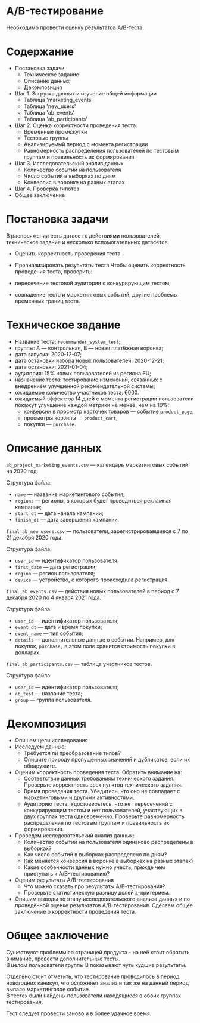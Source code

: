 # A/B-тестирование

Необходимо провести оценку результатов A/B-теста.

# Содержание

- Постановка задачи
    - Техническое задание
    - Описание данных
    - Декомпозиция
- Шаг 1. Загрузка данных и изучение общей информации
    - Таблица 'marketing_events'
    - Таблица 'new_users'
    - Таблица 'ab_events'
    - Таблица 'ab_participants'
- Шаг 2. Оценка корректности проведения теста
    - Временные промежутки
    - Тестовые группы
    - Анализируемый период с момента регистрации
    - Равномерность распределения пользователей по тестовым группам и правильность их формирования
- Шаг 3. Исследовательский анализ данных
    - Количество событий на пользователя
    - Число событий в выборках по дням
    - Конверсия в воронке на разных этапах
- Шаг 4. Проверка гипотез
- Общее заключение

# Постановка задачи

В распоряжении есть датасет с действиями пользователей, техническое задание и несколько вспомогательных датасетов.

- Оценить корректность проведения теста
- Проанализировать результаты теста
Чтобы оценить корректность проведения теста, проверить:

- пересечение тестовой аудитории с конкурирующим тестом,
- совпадение теста и маркетинговых событий, другие проблемы временных границ теста.

# Техническое задание

- Название теста: `recommender_system_test`;
- группы: А — контрольная, B — новая платёжная воронка;
- дата запуска: 2020-12-07;
- дата остановки набора новых пользователей: 2020-12-21;
- дата остановки: 2021-01-04;
- аудитория: 15% новых пользователей из региона EU;
- назначение теста: тестирование изменений, связанных с внедрением улучшенной рекомендательной системы;
- ожидаемое количество участников теста: 6000.
- ожидаемый эффект: за 14 дней с момента регистрации пользователи покажут улучшение каждой метрики не менее, чем на 10%:
    - конверсии в просмотр карточек товаров — событие `product_page`,
    - просмотры корзины — `product_cart`,
    - покупки — `purchase`.
    
# Описание данных

`ab_project_marketing_events.csv` — календарь маркетинговых событий на 2020 год.

Структура файла:

- `name` — название маркетингового события;
- `regions` — регионы, в которых будет проводиться рекламная кампания;
- `start_dt` — дата начала кампании;
- `finish_dt` — дата завершения кампании.

`final_ab_new_users.csv` — пользователи, зарегистрировавшиеся с 7 по 21 декабря 2020 года.

Структура файла:

- `user_id` — идентификатор пользователя;
- `first_date` — дата регистрации;
- `region` — регион пользователя;
- `device` — устройство, с которого происходила регистрация.

`final_ab_events.csv` — действия новых пользователей в период с 7 декабря 2020 по 4 января 2021 года.

Структура файла:

- `user_id` — идентификатор пользователя;
- `event_dt` — дата и время покупки;
- `event_name` — тип события;
- `details` — дополнительные данные о событии. Например, для покупок, `purchase,` в этом поле хранится стоимость покупки в долларах.

`final_ab_participants.csv` — таблица участников тестов.

Структура файла:

- `user_id` — идентификатор пользователя;
- `ab_test` — название теста;
- `group` — группа пользователя.

# Декомпозиция

- Опишем цели исследования
- Исследуем данные:
    - Требуется ли преобразование типов?
    - Опишите природу пропущенных значений и дубликатов, если их обнаружите.
- Оценим корректность проведения теста. Обратить внимание на:
    - Соответствие данных требованиям технического задания. Проверьте корректность всех пунктов технического задания.
    - Время проведения теста. Убедитесь, что оно не совпадает с маркетинговыми и другими активностями.
    - Аудиторию теста. Удостоверьтесь, что нет пересечений с конкурирующим тестом и нет пользователей, участвующих в двух группах теста одновременно. Проверьте равномерность распределения по тестовым группам и правильность их формирования.
- Проведем исследовательский анализ данных:
    - Количество событий на пользователя одинаково распределены в выборках?
    - Как число событий в выборках распределено по дням?
    - Как меняется конверсия в воронке в выборках на разных этапах?
    - Какие особенности данных нужно учесть, прежде чем приступать к A/B-тестированию?
- Оценим результаты A/B-тестирования
    - Что можно сказать про результаты A/В-тестирования?
    - Проверьте статистическую разницу долей z-критерием.
- Опишим выводы по этапу исследовательского анализа данных и по проведённой оценке результатов A/B-тестирования. Сделаем общее заключение о корректности проведения теста.

# Общее заключение

Существуют проблемы со страницей продукта - на неё стоит обратить внимание, провести дополнительные тесты.  
В целом пользователи группы В показывают чуть худшие результаты.  

Отдельно стоит отметить, что тестирование проводилось в период новогодних каникул, что осложняет анализ и так же на данный период выпало маркетинговое событие.  
В тестах были найдены пользователи находящиеся в обоих группах тестирования.

Тест следует провести заново и в более удачное время.